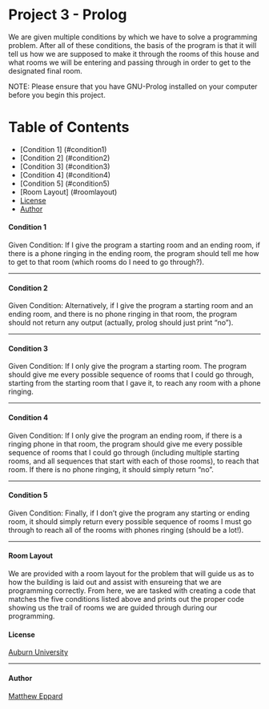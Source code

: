 # Project 3 - Prolog

We are given multiple conditions by which we have to solve a programming problem. After all of these conditions, the basis of the program is that it will tell us how we are supposed to make it through the rooms of this house and what rooms we will be entering and passing through in order to get to the designated final room. 

NOTE: Please ensure that you have GNU-Prolog installed on your computer before you begin this project.

# Table of Contents

* [Condition 1] (#condition1)
* [Condition 2] (#condition2)
* [Condition 3] (#condition3)
* [Condition 4] (#condition4)
* [Condition 5] (#condition5)
* [Room Layout] (#roomlayout)
* [License](#license)
* [Author](#author) 

#### Condition 1

  Given Condition: If I give the program a starting room and an ending room, if there is a phone ringing in the ending room,
the program should tell me how to get to that room (which rooms do I need to go through?).
  ___
  
#### Condition 2
  
  Given Condition: Alternatively, if I give the program a starting room and an ending room, and there is no phone ringing in
that room, the program should not return any output (actually, prolog should just print “no”).
  ___
  
#### Condition 3
  
  Given Condition: If I only give the program a starting room. The program should give me every possible sequence of rooms
that I could go through, starting from the starting room that I gave it, to reach any room with a phone
ringing.
  ___
  
#### Condition 4
  
  Given Condition: If I only give the program an ending room, if there is a ringing phone in that room, the program should
give me every possible sequence of rooms that I could go through (including multiple starting rooms, and
all sequences that start with each of those rooms), to reach that room. If there is no phone ringing, it
should simply return “no”.
  ___
  
#### Condition 5
  
  Given Condition: Finally, if I don’t give the program any starting or ending room, it should simply return every possible
sequence of rooms I must go through to reach all of the rooms with phones ringing (should be a lot!).
  ___
  
#### Room Layout

  We are provided with a room layout for the problem that will guide us as to how the building is laid out and assist with ensureing that we are programming correctly. From here, we are tasked with creating a code that matches the five conditions listed above and prints out the proper code showing us the trail of rooms we are guided through during our programming.
  
#### License

  [Auburn University](/LICENSE)
  ___
  
#### Author

  [Matthew Eppard](/LICENSE)
